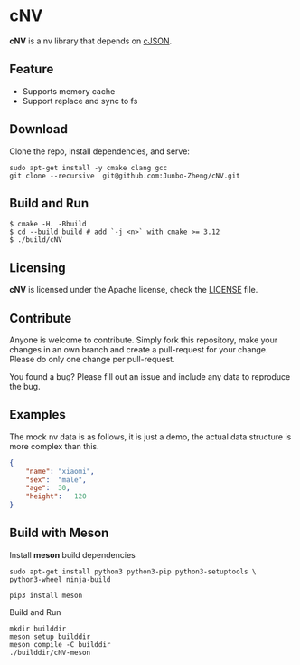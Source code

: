# cNV

**cNV** is a nv library that depends on [cJSON](https://github.com/DaveGamble/cJSON/tree/master).


## Feature

- Supports memory cache
- Support replace and sync to fs

## Download

Clone the repo, install dependencies, and serve:

```shell
sudo apt-get install -y cmake clang gcc
git clone --recursive  git@github.com:Junbo-Zheng/cNV.git
```

## Build and Run

```shell
$ cmake -H. -Bbuild
$ cd --build build # add `-j <n>` with cmake >= 3.12
$ ./build/cNV
```

## Licensing

**cNV** is licensed under the Apache license, check the [LICENSE](./LICENSE) file.

## Contribute

Anyone is welcome to contribute. Simply fork this repository, make your changes in an own branch and create a pull-request for your change. Please do only one change per pull-request.

You found a bug? Please fill out an issue and include any data to reproduce the bug.

## Examples

The mock nv data is as follows, it is just a demo, the actual data structure is more complex than this.

```json
{
	"name":	"xiaomi",
	"sex":	"male",
	"age":	30,
	"height":	120
}
```

## Build with Meson

Install **meson** build dependencies

``` shell
sudo apt-get install python3 python3-pip python3-setuptools \
python3-wheel ninja-build

pip3 install meson
```

Build and Run

``` shell
mkdir builddir
meson setup builddir
meson compile -C builddir
./builddir/cNV-meson
```
